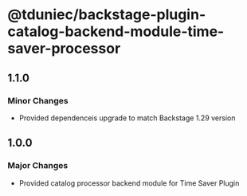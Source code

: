 # @tduniec/backstage-plugin-catalog-backend-module-time-saver-processor

## 1.1.0

### Minor Changes

- Provided dependenceis upgrade to match Backstage 1.29 version

## 1.0.0

### Major Changes

- Provided catalog processor backend module for Time Saver Plugin
